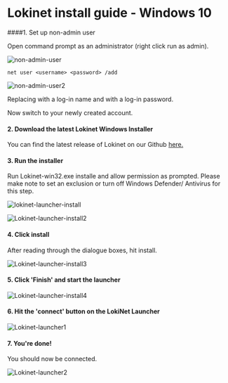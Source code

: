 # Lokinet install guide - Windows 10

####1. Set up non-admin user

Open command prompt as an administrator (right click run as admin).

![non-admin-user](../../assets/non-root-user.PNG)

`net user <username> <password> /add`

![non-admin-user2](../../assets/non-root-user2.PNG)

Replacing <username> with a log-in name and <password> with a log-in password.

Now switch to your newly created account.

#### 2. Download the latest Lokinet Windows Installer

You can find the latest release of Lokinet on our Github [here.](https://github.com/loki-project/loki-network/releases)

#### 3. Run the installer

Run Lokinet-win32.exe installe and allow permission as prompted. Please make note to set an exclusion or turn off Windows Defender/ Antivirus for this step.

![lokinet-launcher-install](../../assets/Lokinet_launcher_install1.PNG)

![Lokinet-launcher-install2](../../assets/Lokinet-launcher-install2.PNG)

#### 4. Click install

After reading through the dialogue boxes, hit install.

![Lokinet-launcher-install3](../../assets/lokinet-launcher-install3.PNG)

#### 5. Click 'Finish' and start the launcher 

![Lokinet-launcher-install4](../../assets/lokinet-launcher-install4.PNG)

#### 6. Hit the 'connect' button on the LokiNet Launcher 

![Lokinet-launcher1](../../assets/lokinet-launcher-1.PNG)

#### 7. You're done!

You should now be connected. 

![Lokinet-launcher2](../../assets/lokinet-launcher2.PNG)